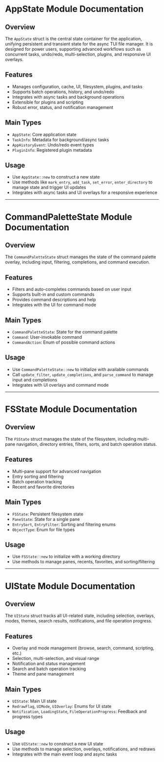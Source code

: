 # AppState Module Documentation

## Overview
The `AppState` struct is the central state container for the application, unifying persistent and transient state for the async TUI file manager. It is designed for power users, supporting advanced workflows such as concurrent tasks, undo/redo, multi-selection, plugins, and responsive UI overlays.

## Features
- Manages configuration, cache, UI, filesystem, plugins, and tasks
- Supports batch operations, history, and undo/redo
- Integrates with async tasks and background operations
- Extensible for plugins and scripting
- Robust error, status, and notification management

## Main Types
- `AppState`: Core application state
- `TaskInfo`: Metadata for background/async tasks
- `AppHistoryEvent`: Undo/redo event types
- `PluginInfo`: Registered plugin metadata

## Usage
- Use `AppState::new` to construct a new state
- Use methods like `mark_entry`, `add_task`, `set_error`, `enter_directory` to manage state and trigger UI updates
- Integrates with async tasks and UI overlays for a responsive experience

---

# CommandPaletteState Module Documentation

## Overview
The `CommandPaletteState` struct manages the state of the command palette overlay, including input, filtering, completions, and command execution.

## Features
- Filters and auto-completes commands based on user input
- Supports built-in and custom commands
- Provides command descriptions and help
- Integrates with the UI for command mode

## Main Types
- `CommandPaletteState`: State for the command palette
- `Command`: User-invokable command
- `CommandAction`: Enum of possible command actions

## Usage
- Use `CommandPaletteState::new` to initialize with available commands
- Call `update_filter`, `update_completions`, and `parse_command` to manage input and completions
- Integrates with UI overlays and command mode

---

# FSState Module Documentation

## Overview
The `FSState` struct manages the state of the filesystem, including multi-pane navigation, directory entries, filters, sorts, and batch operation status.

## Features
- Multi-pane support for advanced navigation
- Entry sorting and filtering
- Batch operation tracking
- Recent and favorite directories

## Main Types
- `FSState`: Persistent filesystem state
- `PaneState`: State for a single pane
- `EntrySort`, `EntryFilter`: Sorting and filtering enums
- `ObjectType`: Enum for file types

## Usage
- Use `FSState::new` to initialize with a working directory
- Use methods to manage panes, recents, favorites, and sorting/filtering

---

# UIState Module Documentation

## Overview
The `UIState` struct tracks all UI-related state, including selection, overlays, modes, themes, search results, notifications, and file operation progress.

## Features
- Overlay and mode management (browse, search, command, scripting, etc.)
- Selection, multi-selection, and visual range
- Notification and status management
- Search and batch operation tracking
- Theme and pane management

## Main Types
- `UIState`: Main UI state
- `RedrawFlag`, `UIMode`, `UIOverlay`: Enums for UI state
- `Notification`, `LoadingState`, `FileOperationProgress`: Feedback and progress types

## Usage
- Use `UIState::new` to construct a new UI state
- Use methods to manage selection, overlays, notifications, and redraws
- Integrates with the main event loop and async tasks
